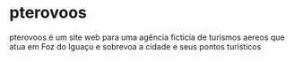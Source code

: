 # pterovoos

pterovoos é um site web para uma agência ficticia de turismos aereos que atua em Foz do Iguaçu e sobrevoa a cidade e seus pontos turisticos
